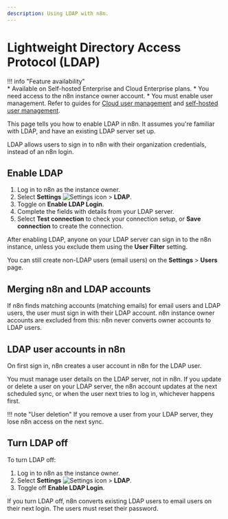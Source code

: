 ```yaml
---
description: Using LDAP with n8n.
---
```


# Lightweight Directory Access Protocol (LDAP)

!!! info "Feature availability"		
		* Available on Self-hosted Enterprise and Cloud Enterprise plans.
		* You need access to the n8n instance owner account.
		* You must enable user management. Refer to guides for [Cloud user management](/user-management/cloud-setup/) and [self-hosted user management](/hosting/authentication/user-management-self-hosted/).

This page tells you how to enable LDAP in n8n. It assumes you're familiar with LDAP, and have an existing LDAP server set up.

LDAP allows users to sign in to n8n with their organization credentials, instead of an n8n login.

## Enable LDAP

1. Log in to n8n as the instance owner.
2. Select **Settings** <span class="inline-image">![Settings icon](/_images/common-icons/settings.png)</span> > **LDAP**.
3. Toggle on **Enable LDAP Login**.
4. Complete the fields with details from your LDAP server.
5. Select **Test connection** to check your connection setup, or **Save connection** to create the connection.

After enabling LDAP, anyone on your LDAP server can sign in to the n8n instance, unless you exclude them using the **User Filter** setting.

You can still create non-LDAP users (email users) on the **Settings** > **Users** page.

## Merging n8n and LDAP accounts

If n8n finds matching accounts (matching emails) for email users and LDAP users, the user must sign in with their LDAP account. n8n instance owner accounts are excluded from this: n8n never converts owner accounts to LDAP users.

## LDAP user accounts in n8n

On first sign in, n8n creates a user account in n8n for the LDAP user.

You must manage user details on the LDAP server, not in n8n. If you update or delete a user on your LDAP server, the n8n account updates at the next scheduled sync, or when the user next tries to log in, whichever happens first.

!!! note "User deletion"
	If you remove a user from your LDAP server, they lose n8n access on the next sync.

## Turn LDAP off

To turn LDAP off:

1. Log in to n8n as the instance owner.
2. Select **Settings** <span class="inline-image">![Settings icon](/_images/common-icons/settings.png)</span> > **LDAP**.
3. Toggle off **Enable LDAP Login**.

If you turn LDAP off, n8n converts existing LDAP users to email users on their next login. The users must reset their password.
